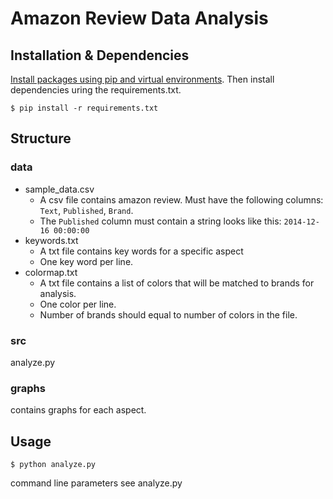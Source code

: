 # Amazon Review Data Analysis 

## Installation & Dependencies

[Install packages using pip and virtual environments](https://packaging.python.org/guides/installing-using-pip-and-virtual-environments/). Then install dependencies uring the requirements.txt.
```
$ pip install -r requirements.txt
```
## Structure
### data
* sample_data.csv
  - A csv file contains amazon review. Must have the following columns: `Text`, `Published`, `Brand`.
  - The `Published` column must contain a string looks like this: `2014-12-16 00:00:00`
* keywords.txt
  - A txt file contains key words for a specific aspect
  - One key word per line.
* colormap.txt
  - A txt file contains a list of colors that will be matched to brands for analysis.
  - One color per line.
  - Number of brands should equal to number of colors in the file.
### src
analyze.py
### graphs
contains graphs for each aspect.

## Usage
```
$ python analyze.py
```
command line parameters see analyze.py
